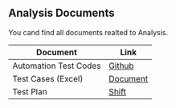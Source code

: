 ## Analysis Documents
You cand find all documents realted to Analysis.

| Document | Link |
| ------ | ------ |
| Automation Test Codes | [Github](https://app.diagrams.net/#G1CPWtSzB6iHUIagWdTTBJd29NihPPQf_d#%7B%22pageId%22%3A%22Xoln1PcfvD1JLl7s3ub5%22%7D) |
| Test Cases (Excel) | [Document](https://docs.google.com/spreadsheets/d/1DuNsjwSWe85AwyXyuJwUKyf2BLdVH7Cr6NsWMdNn8ck/edit?usp=sharing) |
| Test Plan  | [Shift](https://shift.etiya.com/browse/EAT-5765) |
